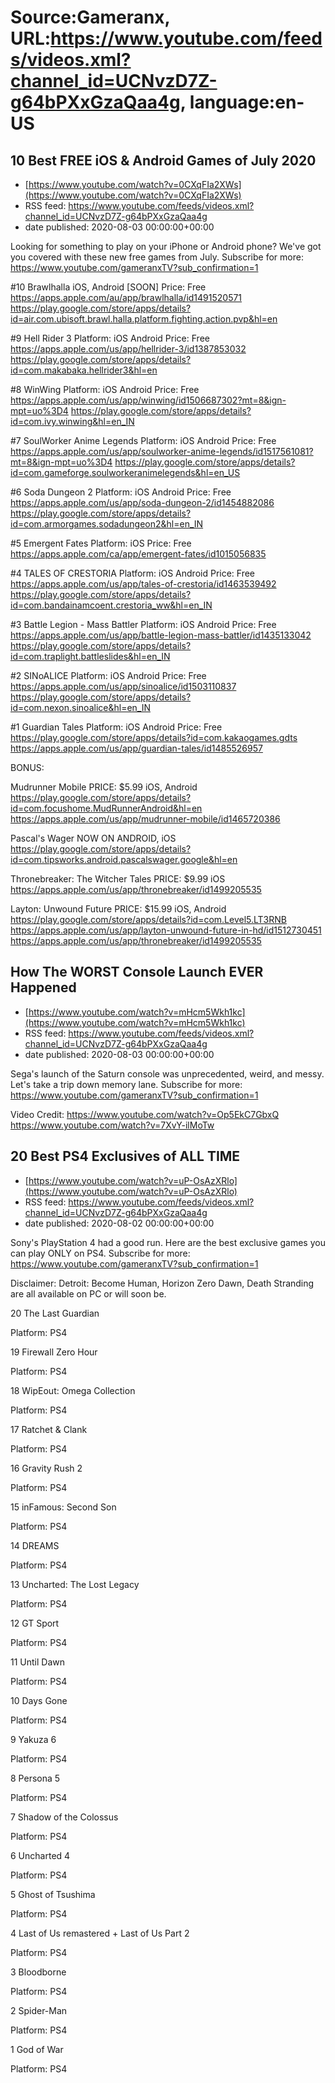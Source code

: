 # Source:Gameranx, URL:https://www.youtube.com/feeds/videos.xml?channel_id=UCNvzD7Z-g64bPXxGzaQaa4g, language:en-US

## 10 Best FREE iOS & Android Games of July 2020
 - [https://www.youtube.com/watch?v=0CXqFIa2XWs](https://www.youtube.com/watch?v=0CXqFIa2XWs)
 - RSS feed: https://www.youtube.com/feeds/videos.xml?channel_id=UCNvzD7Z-g64bPXxGzaQaa4g
 - date published: 2020-08-03 00:00:00+00:00

Looking for something to play on your iPhone or Android phone? We've got you covered with these new free games from July.
Subscribe for more: https://www.youtube.com/gameranxTV?sub_confirmation=1

#10 Brawlhalla
iOS, Android [SOON]
Price: Free
https://apps.apple.com/au/app/brawlhalla/id1491520571
https://play.google.com/store/apps/details?id=air.com.ubisoft.brawl.halla.platform.fighting.action.pvp&hl=en

#9 Hell Rider 3
Platform: iOS Android
Price: Free
https://apps.apple.com/us/app/hellrider-3/id1387853032
https://play.google.com/store/apps/details?id=com.makabaka.hellrider3&hl=en

#8 WinWing
Platform: iOS Android
Price: Free
https://apps.apple.com/us/app/winwing/id1506687302?mt=8&ign-mpt=uo%3D4
https://play.google.com/store/apps/details?id=com.ivy.winwing&hl=en_IN

#7 SoulWorker Anime Legends
Platform: iOS Android
Price: Free
https://apps.apple.com/us/app/soulworker-anime-legends/id1517561081?mt=8&ign-mpt=uo%3D4
https://play.google.com/store/apps/details?id=com.gameforge.soulworkeranimelegends&hl=en_US

#6 Soda Dungeon 2
Platform: iOS Android
Price: Free
https://apps.apple.com/us/app/soda-dungeon-2/id1454882086
https://play.google.com/store/apps/details?id=com.armorgames.sodadungeon2&hl=en_IN

#5 Emergent Fates
Platform: iOS
Price: Free
https://apps.apple.com/ca/app/emergent-fates/id1015056835

#4 TALES OF CRESTORIA
Platform: iOS Android
Price: Free
https://apps.apple.com/us/app/tales-of-crestoria/id1463539492
https://play.google.com/store/apps/details?id=com.bandainamcoent.crestoria_ww&hl=en_IN


#3 Battle Legion - Mass Battler
Platform: iOS Android
Price: Free
https://apps.apple.com/us/app/battle-legion-mass-battler/id1435133042
https://play.google.com/store/apps/details?id=com.traplight.battleslides&hl=en_IN

#2 SINoALICE
Platform: iOS Android
Price: Free
https://apps.apple.com/us/app/sinoalice/id1503110837
https://play.google.com/store/apps/details?id=com.nexon.sinoalice&hl=en_IN

#1 Guardian Tales
Platform: iOS Android
Price: Free
https://play.google.com/store/apps/details?id=com.kakaogames.gdts
https://apps.apple.com/us/app/guardian-tales/id1485526957

BONUS:

Mudrunner Mobile
PRICE:  $5.99
iOS, Android
https://play.google.com/store/apps/details?id=com.focushome.MudRunnerAndroid&hl=en
https://apps.apple.com/us/app/mudrunner-mobile/id1465720386

Pascal's Wager
NOW ON ANDROID, iOS
https://play.google.com/store/apps/details?id=com.tipsworks.android.pascalswager.google&hl=en

Thronebreaker: The Witcher Tales
PRICE:  $9.99
iOS
https://apps.apple.com/us/app/thronebreaker/id1499205535

Layton: Unwound Future
PRICE:  $15.99
iOS, Android
https://play.google.com/store/apps/details?id=com.Level5.LT3RNB
https://apps.apple.com/us/app/layton-unwound-future-in-hd/id1512730451
https://apps.apple.com/us/app/thronebreaker/id1499205535

## How The WORST Console Launch EVER Happened
 - [https://www.youtube.com/watch?v=mHcm5Wkh1kc](https://www.youtube.com/watch?v=mHcm5Wkh1kc)
 - RSS feed: https://www.youtube.com/feeds/videos.xml?channel_id=UCNvzD7Z-g64bPXxGzaQaa4g
 - date published: 2020-08-03 00:00:00+00:00

Sega's launch of the Saturn console was unprecedented, weird, and messy. Let's take a trip down memory lane.
Subscribe for more: https://www.youtube.com/gameranxTV?sub_confirmation=1

Video Credit:
https://www.youtube.com/watch?v=Op5EkC7GbxQ
https://www.youtube.com/watch?v=7XvY-ilMoTw

## 20 Best PS4 Exclusives of ALL TIME
 - [https://www.youtube.com/watch?v=uP-OsAzXRlo](https://www.youtube.com/watch?v=uP-OsAzXRlo)
 - RSS feed: https://www.youtube.com/feeds/videos.xml?channel_id=UCNvzD7Z-g64bPXxGzaQaa4g
 - date published: 2020-08-02 00:00:00+00:00

Sony's PlayStation 4 had a good run. Here are the best exclusive games you can play ONLY on PS4.
Subscribe for more: https://www.youtube.com/gameranxTV?sub_confirmation=1

Disclaimer: Detroit: Become Human, Horizon Zero Dawn, Death Stranding are all available on PC or will soon be.

20 The Last Guardian

Platform: PS4



19 Firewall Zero Hour

Platform: PS4



18 WipEout: Omega Collection

Platform: PS4



17 Ratchet & Clank

Platform: PS4



16 Gravity Rush 2

Platform: PS4



15 inFamous: Second Son

Platform: PS4



14 DREAMS

Platform: PS4



13 Uncharted: The Lost Legacy

Platform: PS4



12 GT Sport

Platform: PS4



11 Until Dawn

Platform: PS4



10 Days Gone

Platform: PS4



9 Yakuza 6

Platform: PS4



8 Persona 5

Platform: PS4



7 Shadow of the Colossus

Platform: PS4



6 Uncharted 4

Platform: PS4



5 Ghost of Tsushima

Platform: PS4



4 Last of Us remastered + Last of Us Part 2 

Platform: PS4



3 Bloodborne

Platform: PS4



2 Spider-Man

Platform: PS4



1 God of War

Platform: PS4


